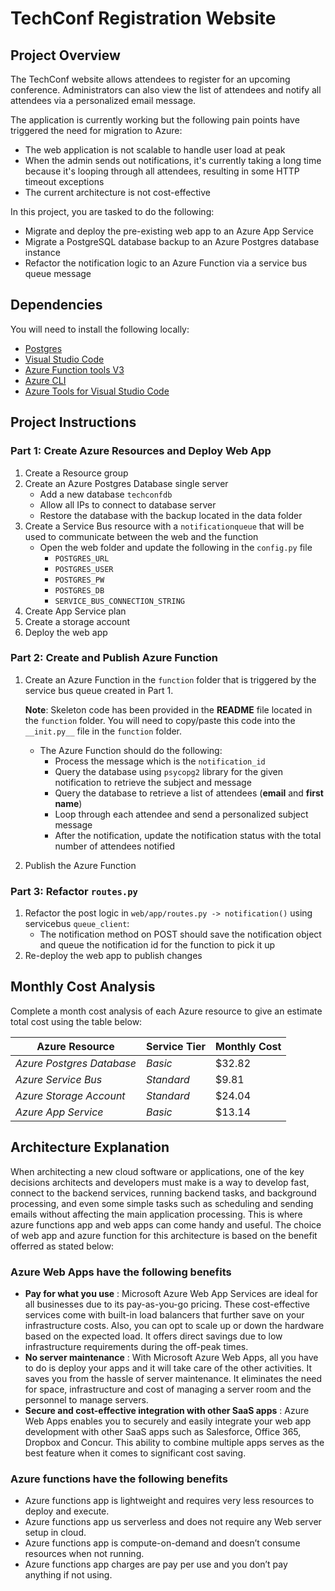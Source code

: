 # TechConf Registration Website

## Project Overview
The TechConf website allows attendees to register for an upcoming conference. Administrators can also view the list of attendees and notify all attendees via a personalized email message.

The application is currently working but the following pain points have triggered the need for migration to Azure:
 - The web application is not scalable to handle user load at peak
 - When the admin sends out notifications, it's currently taking a long time because it's looping through all attendees, resulting in some HTTP timeout exceptions
 - The current architecture is not cost-effective 

In this project, you are tasked to do the following:
- Migrate and deploy the pre-existing web app to an Azure App Service
- Migrate a PostgreSQL database backup to an Azure Postgres database instance
- Refactor the notification logic to an Azure Function via a service bus queue message

## Dependencies

You will need to install the following locally:
- [Postgres](https://www.postgresql.org/download/)
- [Visual Studio Code](https://code.visualstudio.com/download)
- [Azure Function tools V3](https://docs.microsoft.com/en-us/azure/azure-functions/functions-run-local?tabs=windows%2Ccsharp%2Cbash#install-the-azure-functions-core-tools)
- [Azure CLI](https://docs.microsoft.com/en-us/cli/azure/install-azure-cli?view=azure-cli-latest)
- [Azure Tools for Visual Studio Code](https://marketplace.visualstudio.com/items?itemName=ms-vscode.vscode-node-azure-pack)

## Project Instructions

### Part 1: Create Azure Resources and Deploy Web App
1. Create a Resource group
2. Create an Azure Postgres Database single server
   - Add a new database `techconfdb`
   - Allow all IPs to connect to database server
   - Restore the database with the backup located in the data folder
3. Create a Service Bus resource with a `notificationqueue` that will be used to communicate between the web and the function
   - Open the web folder and update the following in the `config.py` file
      - `POSTGRES_URL`
      - `POSTGRES_USER`
      - `POSTGRES_PW`
      - `POSTGRES_DB`
      - `SERVICE_BUS_CONNECTION_STRING`
4. Create App Service plan
5. Create a storage account
6. Deploy the web app

### Part 2: Create and Publish Azure Function
1. Create an Azure Function in the `function` folder that is triggered by the service bus queue created in Part 1.

      **Note**: Skeleton code has been provided in the **README** file located in the `function` folder. You will need to copy/paste this code into the `__init.py__` file in the `function` folder.
      - The Azure Function should do the following:
         - Process the message which is the `notification_id`
         - Query the database using `psycopg2` library for the given notification to retrieve the subject and message
         - Query the database to retrieve a list of attendees (**email** and **first name**)
         - Loop through each attendee and send a personalized subject message
         - After the notification, update the notification status with the total number of attendees notified
2. Publish the Azure Function

### Part 3: Refactor `routes.py`
1. Refactor the post logic in `web/app/routes.py -> notification()` using servicebus `queue_client`:
   - The notification method on POST should save the notification object and queue the notification id for the function to pick it up
2. Re-deploy the web app to publish changes

## Monthly Cost Analysis
Complete a month cost analysis of each Azure resource to give an estimate total cost using the table below:

| Azure Resource | Service Tier | Monthly Cost |
| ------------ | ------------ | ------------ |
| *Azure Postgres Database* |      *Basic*        |     $32.82         |
| *Azure Service Bus*   |        *Standard*           |       $9.81       |
| *Azure Storage Account*  |      *Standard*          |     $24.04         |
| *Azure App Service*  |      *Basic*          |     $13.14         |

## Architecture Explanation
When architecting a new cloud software or applications, one of the key decisions architects and developers must make is a way to develop fast, connect to the backend services, running backend tasks, and background processing, and even some simple tasks such as scheduling and sending emails without affecting the main application processing. This is where azure functions app and web apps can come handy and useful.
The choice of web app and azure function for this architecture is based on the benefit offerred as stated below:
 
### Azure Web Apps have the following benefits
- **Pay for what you use** : Microsoft Azure Web App Services are ideal for all businesses due to its pay-as-you-go pricing. These cost-effective services come with built-in load balancers that further save on your infrastructure costs. Also, you can opt to scale up or down the hardware based on the expected load. It offers direct savings due to low infrastructure requirements during the off-peak times.
- **No server maintenance** : With Microsoft Azure Web Apps, all you have to do is deploy your apps and it will take care of the other activities. It saves you from the hassle of server maintenance. It eliminates the need for space, infrastructure and cost of managing a server room and the personnel to manage servers.
- **Secure and cost-effective integration with other SaaS apps** : Azure Web Apps enables you to securely and easily integrate your web app development with other SaaS apps such as Salesforce, Office 365, Dropbox and Concur. This ability to combine multiple apps serves as the best feature when it comes to significant cost saving.


### Azure functions have the following benefits
- Azure functions app is lightweight and requires very less resources to deploy and execute.
- Azure functions app us serverless and does not require any Web server setup in cloud.
- Azure functions app is compute-on-demand and doesn’t consume resources when not running.
- Azure functions app charges are pay per use and you don’t pay anything if not using.
